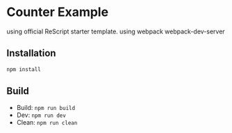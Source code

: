 # Counter Example

using official ReScript starter template.
using webpack webpack-dev-server

## Installation

```sh
npm install
```

## Build

- Build: `npm run build`
- Dev: `npm run dev`
- Clean: `npm run clean`
